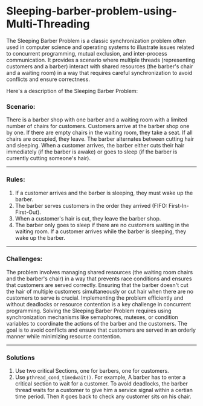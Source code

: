 # Sleeping-barber-problem-using-Multi-Threading

The Sleeping Barber Problem is a classic synchronization problem often used in computer science and operating systems to illustrate issues related to concurrent programming, mutual exclusion, and inter-process communication. It provides a scenario where multiple threads (representing customers and a barber) interact with shared resources (the barber's chair and a waiting room) in a way that requires careful synchronization to avoid conflicts and ensure correctness.

Here's a description of the Sleeping Barber Problem:

### Scenario:

There is a barber shop with one barber and a waiting room with a limited number of chairs for customers. Customers arrive at the barber shop one by one. If there are empty chairs in the waiting room, they take a seat. If all chairs are occupied, they leave. The barber alternates between cutting hair and sleeping. When a customer arrives, the barber either cuts their hair immediately (if the barber is awake) or goes to sleep (if the barber is currently cutting someone's hair).

-------------

### Rules:

1. If a customer arrives and the barber is sleeping, they must wake up the barber.
2. The barber serves customers in the order they arrived (FIFO: First-In-First-Out).
3. When a customer's hair is cut, they leave the barber shop.
4. The barber only goes to sleep if there are no customers waiting in the waiting room. If a customer arrives while the barber is sleeping, they wake up the barber.

-------------

### Challenges:

The problem involves managing shared resources (the waiting room chairs and the barber's chair) in a way that prevents race conditions and ensures that customers are served correctly.
Ensuring that the barber doesn't cut the hair of multiple customers simultaneously or cut hair when there are no customers to serve is crucial.
Implementing the problem efficiently and without deadlocks or resource contention is a key challenge in concurrent programming.
Solving the Sleeping Barber Problem requires using synchronization mechanisms like semaphores, mutexes, or condition variables to coordinate the actions of the barber and the customers. The goal is to avoid conflicts and ensure that customers are served in an orderly manner while minimizing resource contention.

-------------

### Solutions

1. Use two critical Sections, one for barbers, one for customers.
2. Use ```pthread_cond_timedwait()```. For example, A barber has to enter a critical section to wait for a customer. To avoid deadlocks, the barber thread waits for a customer to give him a service signal within a certian time period. Then it goes back to check any customer sits on his chair.
